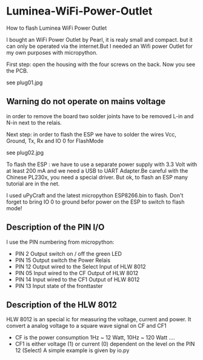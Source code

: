 # Luminea-WiFi-Power-Outlet
How to flash Luminea WiFi Power Outlet 

I bought an WiFi Power Outlet by Pearl, it is realy small and compact.
but it can only be operated via the internet.But I needed an Wifi power Outlet
for my own purposes with micropython.

First step: open the housing with the four screws on the back.
Now you see the PCB.

see plug01.jpg

## Warning do not operate on mains voltage

in order to remove the board two solder joints have to be removed L-in and N-in
next to the relais.

Next step: in order to flash the ESP we have to solder the wires
Vcc, Ground, Tx, Rx and IO 0 for FlashMode

see plug02.jpg

To flash the ESP :
we have to use a separate power supply with 3.3 Volt with at least 200 mA
and we need a USB to UART Adapter.Be careful with the Chinese PL230x, you need a special driver.
But ok, to flash an ESP  many tutorial are in the net.

I used uPyCraft and the latest micropython ESP8266.bin to flash.
Don't forget to bring IO 0 to ground befor power on the ESP to switch to flash mode!


## Description of the PIN I/O

I use the PIN numbering from micropython:

- PIN  2  Output   switch on / off the green LED
- PIN 15  Output   switch the Power Relais
- PIN 12  Output   wired to the Select Input of  HLW 8012
- PIN 05  Input    wired to the CF Output of  HLW 8012
- PIN 14  Input    wired to the CF1 Output of  HLW 8012
- PIN 13  Input    state of the fronttaster

## Description of the HLW 8012

HLW 8012 is an special ic for measuring the voltage, current and power.
It convert a analog voltage to a square wave signal on CF and CF1 
- CF is the power consumption 1Hz ~ 12 Watt, 10Hz ~ 120 Watt ....
- CF1 is either voltage (1) or current (0) dependent on the level on the PIN 12 (Select)
A simple example is given by io.py


